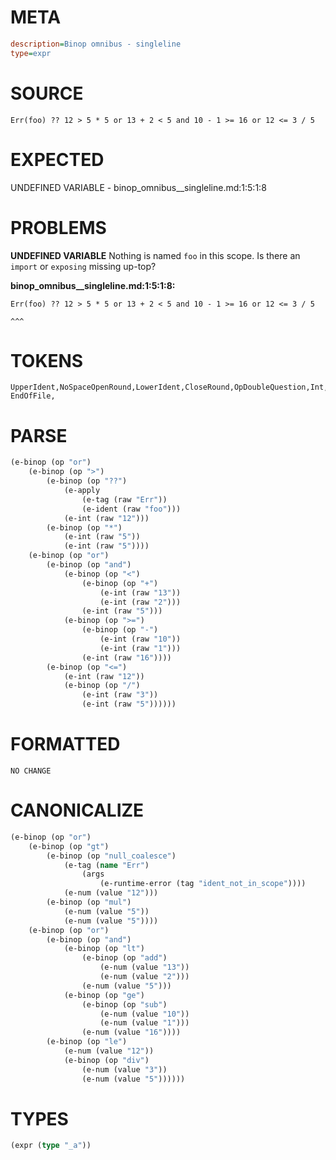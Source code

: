 # META
~~~ini
description=Binop omnibus - singleline
type=expr
~~~
# SOURCE
~~~roc
Err(foo) ?? 12 > 5 * 5 or 13 + 2 < 5 and 10 - 1 >= 16 or 12 <= 3 / 5
~~~
# EXPECTED
UNDEFINED VARIABLE - binop_omnibus__singleline.md:1:5:1:8
# PROBLEMS
**UNDEFINED VARIABLE**
Nothing is named `foo` in this scope.
Is there an `import` or `exposing` missing up-top?

**binop_omnibus__singleline.md:1:5:1:8:**
```roc
Err(foo) ?? 12 > 5 * 5 or 13 + 2 < 5 and 10 - 1 >= 16 or 12 <= 3 / 5
```
    ^^^


# TOKENS
~~~zig
UpperIdent,NoSpaceOpenRound,LowerIdent,CloseRound,OpDoubleQuestion,Int,OpGreaterThan,Int,OpStar,Int,OpOr,Int,OpPlus,Int,OpLessThan,Int,OpAnd,Int,OpBinaryMinus,Int,OpGreaterThanOrEq,Int,OpOr,Int,OpLessThanOrEq,Int,OpSlash,Int,
EndOfFile,
~~~
# PARSE
~~~clojure
(e-binop (op "or")
	(e-binop (op ">")
		(e-binop (op "??")
			(e-apply
				(e-tag (raw "Err"))
				(e-ident (raw "foo")))
			(e-int (raw "12")))
		(e-binop (op "*")
			(e-int (raw "5"))
			(e-int (raw "5"))))
	(e-binop (op "or")
		(e-binop (op "and")
			(e-binop (op "<")
				(e-binop (op "+")
					(e-int (raw "13"))
					(e-int (raw "2")))
				(e-int (raw "5")))
			(e-binop (op ">=")
				(e-binop (op "-")
					(e-int (raw "10"))
					(e-int (raw "1")))
				(e-int (raw "16"))))
		(e-binop (op "<=")
			(e-int (raw "12"))
			(e-binop (op "/")
				(e-int (raw "3"))
				(e-int (raw "5"))))))
~~~
# FORMATTED
~~~roc
NO CHANGE
~~~
# CANONICALIZE
~~~clojure
(e-binop (op "or")
	(e-binop (op "gt")
		(e-binop (op "null_coalesce")
			(e-tag (name "Err")
				(args
					(e-runtime-error (tag "ident_not_in_scope"))))
			(e-num (value "12")))
		(e-binop (op "mul")
			(e-num (value "5"))
			(e-num (value "5"))))
	(e-binop (op "or")
		(e-binop (op "and")
			(e-binop (op "lt")
				(e-binop (op "add")
					(e-num (value "13"))
					(e-num (value "2")))
				(e-num (value "5")))
			(e-binop (op "ge")
				(e-binop (op "sub")
					(e-num (value "10"))
					(e-num (value "1")))
				(e-num (value "16"))))
		(e-binop (op "le")
			(e-num (value "12"))
			(e-binop (op "div")
				(e-num (value "3"))
				(e-num (value "5"))))))
~~~
# TYPES
~~~clojure
(expr (type "_a"))
~~~
